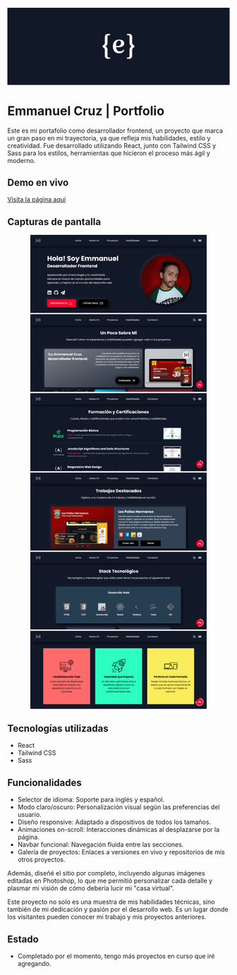 ![](https://github.com/EmmaLCruz/emmanuelcruz/blob/main/public/portfolio-banner.jpg)
# Emmanuel Cruz | Portfolio

Este es mi portafolio como desarrollador frontend, un proyecto que marca un gran paso en mi trayectoria, ya que refleja mis habilidades, estilo y creatividad. Fue desarrollado utilizando React, junto con Tailwind CSS y Sass para los estilos, herramientas que hicieron el proceso más ágil y moderno.

## Demo en vivo
[Visita la página aquí](https://emmanuel-cruz.netlify.app/)

## Capturas de pantalla
<p align="center">
  <img src="https://github.com/EmmaLCruz/emmanuelcruz/blob/main/public/hero-banner.jpg" alt="Vista principal" width="400px">
  <img src="https://github.com/EmmaLCruz/emmanuelcruz/blob/main/public/about-banner.jpg" alt="About" width="400px">
  <img src="https://github.com/EmmaLCruz/emmanuelcruz/blob/main/public/education-banner.jpg" alt="Education" width="400px">
  <img src="https://github.com/EmmaLCruz/emmanuelcruz/blob/main/public/projects-banner.jpg" alt="Projects" width="400px">
  <img src="https://github.com/EmmaLCruz/emmanuelcruz/blob/main/public/stack-banner.jpg" alt="Stack" width="400px">
  <img src="https://github.com/EmmaLCruz/emmanuelcruz/blob/main/public/services-banner.jpg" alt="Services" width="400px">
</p>


## Tecnologías utilizadas
- React
- Tailwind CSS
- Sass

## Funcionalidades
- Selector de idioma: Soporte para inglés y español.
- Modo claro/oscuro: Personalización visual según las preferencias del usuario.
- Diseño responsive: Adaptado a dispositivos de todos los tamaños.
- Animaciones on-scroll: Interacciones dinámicas al desplazarse por la página.
- Navbar funcional: Navegación fluida entre las secciones.
- Galería de proyectos: Enlaces a versiones en vivo y repositorios de mis otros proyectos.

Además, diseñé el sitio por completo, incluyendo algunas imágenes editadas en Photoshop, lo que me permitió personalizar cada detalle y plasmar mi visión de cómo debería lucir mi "casa virtual".

Este proyecto no solo es una muestra de mis habilidades técnicas, sino también de mi dedicación y pasión por el desarrollo web. Es un lugar donde los visitantes pueden conocer mi trabajo y mis proyectos anteriores.

## Estado
- Completado por el momento, tengo más proyectos en curso que iré agregando.
